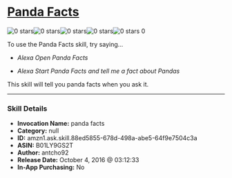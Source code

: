 # [Panda Facts](http://alexa.amazon.com/#skills/amzn1.ask.skill.88ed5855-678d-498a-abe5-64f9e7504c3a)
![0 stars](../../images/ic_star_border_black_18dp_1x.png)![0 stars](../../images/ic_star_border_black_18dp_1x.png)![0 stars](../../images/ic_star_border_black_18dp_1x.png)![0 stars](../../images/ic_star_border_black_18dp_1x.png)![0 stars](../../images/ic_star_border_black_18dp_1x.png) 0

To use the Panda Facts skill, try saying...

* *Alexa Open Panda Facts*

* *Alexa Start Panda Facts and tell me a fact about Pandas*

This skill will tell you panda facts when you ask it.

***

### Skill Details

* **Invocation Name:** panda facts
* **Category:** null
* **ID:** amzn1.ask.skill.88ed5855-678d-498a-abe5-64f9e7504c3a
* **ASIN:** B01LY9GS2T
* **Author:** antcho92
* **Release Date:** October 4, 2016 @ 03:12:33
* **In-App Purchasing:** No
